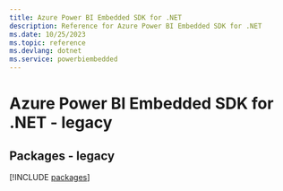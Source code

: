 ```yaml
---
title: Azure Power BI Embedded SDK for .NET
description: Reference for Azure Power BI Embedded SDK for .NET
ms.date: 10/25/2023
ms.topic: reference
ms.devlang: dotnet
ms.service: powerbiembedded
---
```

# Azure Power BI Embedded SDK for .NET - legacy
## Packages - legacy
[!INCLUDE [packages](power-bi-embedded-index.md)]